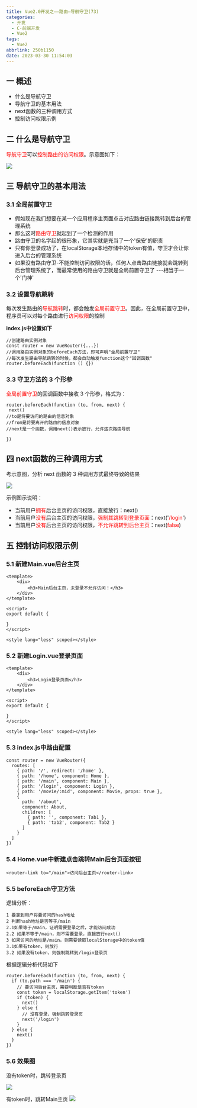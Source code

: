```yaml
---
title: Vue2.0开发之——路由—导航守卫(73)
categories:
  - 开发
  - C-前端开发
  - Vue2
tags:
  - Vue2
abbrlink: 250b1150
date: 2023-03-30 11:54:03
---
```

## 一 概述

* 什么是导航守卫
* 导航守卫的基本用法
* next函数的三种调用方式
* 控制访问权限示例

<!--more-->

## 二 什么是导航守卫

<font color=red>导航守卫</font>可以<font color=red>控制路由的访问权限</font>。示意图如下：

![][1]

## 三 导航守卫的基本用法

### 3.1 全局前置守卫

* 假如现在我们想要在某一个应用程序主页面点击对应路由链接跳转到后台的管理系统
* 那么这时<font color=red>路由守卫</font>就起到了一个检测的作用
* 路由守卫的名字起的很形象，它其实就是充当了一个'保安'的职责
* 只有你登录成功了，在localStorage本地存储中的token有值，守卫才会让你进入后台的管理系统
* 如果没有路由守卫-不能控制访问权限的话，任何人点击路由链接就会跳转到后台管理系统了，而最常使用的路由守卫就是全局前置守卫了 ---相当于一个'门神'

### 3.2 设置导航跳转

每次发生路由的<font color=red>导航跳转</font>时，都会触发<font color=red>全局前置守卫</font>。因此，在全局前置守卫中，程序员可以对每个路由进行<font color=red>访问权限</font>的控制

**index.js中设置如下**

```
//创建路由实例对象
const router = new VueRouter({...})
//调用路由实例对象的beforeEach方法，即可声明"全局前置守卫"
//每次发生路由导航跳转的时候，都会自动触发function这个"回调函数"
router.beforeEach(function () {})
```

### 3.3 守卫方法的 3 个形参

<font color=red>全局前置守卫</font>的回调函数中接收 3 个形参，格式为：

```
router.beforeEach(function (to, from, next) {
 next()
//to是将要访问的路由的信息对象
//from是将要离开的路由的信息对象
//next是一个函数，调用next()表示放行，允许这次路由导航

})
```

## 四 next函数的三种调用方式

考示意图，分析 next 函数的 3 种调用方式最终导致的结果

![][2]

示例图示说明：

* 当前用户<font color=red>拥有</font>后台主页的访问权限，直接放行：next()
* 当前用户<font color=red>没有</font>后台主页的访问权限，<font color=red>强制其跳转到登录页面</font>：next('<font color=red>/login</font>')
* 当前用户<font color=red>没有</font>后台主页的访问权限，<font color=red>不允许跳转到后台主页</font>：next(<font color=red>false</font>)

## 五  控制访问权限示例

### 5.1 新建Main.vue后台主页

```
<template>
    <div>
        <h3>Main后台主页，未登录不允许访问！</h3>
    </div>
</template>

<script>
export default {

}
</script>

<style lang="less" scoped></style>
```

### 5.2 新建Login.vue登录页面

```
<template>
    <div>
        <h3>Login登录页面</h3>
    </div>
</template>

<script>
export default {

}
</script>

<style lang="less" scoped></style>
```

### 5.3 index.js中路由配置

```
const router = new VueRouter({
  routes: [
    { path: '/', redirect: '/home' },
    { path: '/home', component: Home },
    { path: '/main', component: Main },
    { path: '/login', component: Login },
    { path: '/movie/:mid', component: Movie, props: true },
    {
      path: '/about',
      component: About,
      children: [
        { path: '', component: Tab1 },
        { path: 'tab2', component: Tab2 }
      ]
    }
  ]
})
```

### 5.4 Home.vue中新建点击跳转Main后台页面按钮

```
<router-link to="/main">访问后台主页</router-link>
```

### 5.5 beforeEach守卫方法

逻辑分析：

```
1 要拿到用户将要访问的hash地址
2 判断hash地址是否等于/main
2.1如果等于/main，证明需要登录之后，才能访问成功
2.2 如果不等于/main，则不需要登录，直接放行next()
3 如果访问的地址是/main。则需要读取localStorage中的token值
3.1如果有token，则放行
3.2 如果没有token，则强制跳转到/login登录页
```

根据逻辑分析代码如下

```
router.beforeEach(function (to, from, next) {
  if (to.path === '/main') {
    // 要访问后台主页，需要判断是否有token
    const token = localStorage.getItem('token')
    if (token) {
      next()
    } else {
      // 没有登录，强制跳转登录页
      next('/login')
    }
  } else {
    next()
  }
})
```

### 5.6 效果图

没有token时，跳转登录页

![][3]

有token时，跳转Main主页
![][4]


[1]:https://jsd.onmicrosoft.cn/gh/PGzxc/CDN/blog-vue/vue2.0-73-route-nav-login-view.png
[2]:https://jsd.onmicrosoft.cn/gh/PGzxc/CDN/blog-vue/vue2.0-73-route-nav-next-view.png
[3]:https://jsd.onmicrosoft.cn/gh/PGzxc/CDN/blog-vue/vue2.0-73-route-nav-login-token-no.png
[4]:https://jsd.onmicrosoft.cn/gh/PGzxc/CDN/blog-vue/vue2.0-73-route-nav-login-token-yes.png